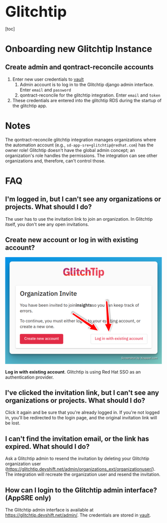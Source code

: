 <font size=24> Glitchtip </font>
---

[toc]

# Onboarding new Glitchtip Instance

## Create admin and qontract-reconcile accounts

1. Enter new user credentials to [vault](https://vault.devshift.net/ui/vault/secrets/app-interface/list/app-sre/glitchtip/)
   1. Admin account is to log in to the Glitchtip django admin interface. Enter `email` and `password`
   1. qontract-reconcile for the glitchtip integration. Enter `email` and `token`
1. These credentials are entered into the glitchtip RDS during the startup of the glitchtip app.

# Notes

The qontract-reconcile glitchtip integration manages organizations where the automation account (e.g., `sd-app-sre+glitchtip@redhat.com`) has the owner role! Glitchtip doesn't have the global admin concept; an organization's role handles the permissions. The integration can see other organizations and, therefore, can't control those.

# FAQ

## I'm logged in, but I can't see any organizations or projects. What should I do?

The user has to use the invitation link to join an organization. In Glitchtip itself, you don't see any open invitations.

## Create new account or log in with existing account?

![](images/glitchtip_invite.png)

**Log in with existing account**. Glitchtip is using Red Hat SSO as an authentication provider.
## I've clicked the invitation link, but I can't see any organizations or projects. What should I do?

Click it again and be sure that you're already logged in. If you're not logged in, you'll be redirected to the login page, and the original invitation link will be lost.

## I can't find the invitation email, or the link has expired. What should I do?

Ask a Glitchtip admin to resend the invitation by deleting your Glitchtip organization user (https://glitchtip.devshift.net/admin/organizations_ext/organizationuser/). The integration will recreate the organization user and resend the invitation.

## How can I login to the Glitchtip admin interface? (AppSRE only)

The Glitchtip admin interface is available at https://glitchtip.devshift.net/admin/. The credentials are stored in [vault](https://vault.devshift.net/ui/vault/secrets/app-sre/show/creds/glitchtip-production/admin).
